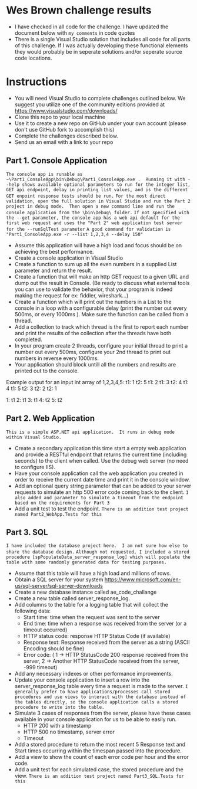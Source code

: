 # Wes Brown challenge results
- I have checked in all code for the challenge.  I have updated the document below with `my comments` in code quotes
- There is a single Visual Studio solution that includes all code for all parts of this challenge.  If I was actually developing these functional elements they would probably be in seperate solutions and/or seperate source code locations.

# Instructions
- You will need Visual Studio to complete challenges outlined below. We suggest you utilize one of the community editions provided at https://www.visualstudio.com/downloads/
- Clone this repo to your local machine
- Use it to create a new repo on GitHub under your own account (please don't use GitHub fork to accomplish this)
- Complete the challenges described below. 
- Send us an email with a link to your repo

## Part 1. Console Application
`The console app is runable as ~\Part1_ConsoleApp\bin\Debug\Part1_ConsoleApp.exe .  Running it with --help shows available optional parameters to run for the integer list, GET api endpoint, delay in printing list values, and is the different GET enpoint response tests should be run.`
`For the most direct validation, open the full solution in Visual Studio and run the Part 2 project in debug mode.  Then open a new command line and run the console application from the \bin\Debug\ folder.`
`If not specified with the --get parameter, the console app has a web api default for the first web request and uses the "Part 2" web application test server for the --runSqlTest parameter`
`A good command for validation is "Part1_ConsoleApp.exe -r --list 1,2,3,4 --delay 150" `
- Assume this application will have a high load and focus should be on achieving the best performance.
- Create a console application in Visual Studio
- Create a function to sum up all the even numbers in a supplied List<int> parameter and return the result.
- Create a function that will make an http GET request to a given URL and dump out the result in Console. (Be ready to discuss what external tools you can use to validate the behavior, that your program is indeed making the request for ex: fiddler, wireshark...)  
- Create a function which will print out the numbers in a List<int> to the console in a loop with a configurable delay (print the number out every 500ms, or every 1000ms ). Make sure the function can be called from a thread. 
- Add a collection to track which thread is the first to report each number and print the results of the collection after the threads have both completed. 
- In your program create 2 threads, configure your initial thread to print a number out every 500ms, configure your 2nd thread to print out numbers in reverse every 1000ms. 
- Your application should block untill all the numbers and results are printed out to the console.
  
Example output for an input int array of 1,2,3,4,5:
t1: 1
t2: 5
t1: 2
t1: 3
t2: 4
t1: 4
t1: 5
t2: 3
t2: 2
t2: 1

1: t1
2: t1
3: t1
4: t2
5: t2
  

## Part 2. Web Application
`This is a simple ASP.NET api application.  It runs in debug mode within Visual Studio.`
- Create a secondary application this time start a empty web application and provide a RESTful endpoint that returns the current time (including seconds) to the client when called. Use the debug web server (no need to configure IIS).
- Have your console application call the  web application you created in order to receive the current date time and print it in the console window.
- Add an optional query string parameter that can be added to your server requests to simulate an http 500 error code coming back to the client.
`I also added and parameter to simulate a timeout from the endpoint based on the requirements for Part 3`
- Add a unit test to test the endpoint.
`There is an addition test project named Part2_WebApp.Tests for this`

## Part 3. SQL
`I have included the database project here.  I am not sure how else to share the database design.`
`Although not requested, I included a stored procedure [spPopulateData_server_response_log] which will populate the table with some randomly generated data for testing purposes.`
- Assume that this table will have a high load and millions of rows.
- Obtain a SQL server for your system https://www.microsoft.com/en-us/sql-server/sql-server-downloads
- Create a new database instance called ae_code_challange
- Create a new table called server_response_log.
- Add columns to the table for a logging table that will collect the following data:
  - Start time:  time when the request was sent to the server
  - End time: time when a response was received from the server (or a timeout occurred)
  - HTTP status code: response HTTP Status Code (if available)
  - Response text: Response received from the server as a string (ASCII Encoding should be fine)
  - Error code: ( 1 -> HTTP StatusCode 200 response received from the server, 2 -> Another HTTP StatusCode received from the server, -999 timeout)
- Add any necessary indexes or other performance improvements.
- Update your console application to insert a row into the server_response_log table every time a request is made to the server.
`I generally prefer to have applications/processes call stored procedures and use views to interact with the database instead of the tables directly, so the console application calls a stored procedure to write into the table.`
- Simulate 3 cases of responses from the server, please have these cases available in your console application for us to be able to easily run.
  - HTTP 200 with a timestamp
  - HTTP 500 no timestamp, server error
  - Timeout
 - Add a stored procedure to return the most recent 5 Response text and Start times occurring within the timespan passed into the procedure.
 - Add a view to show the count of each error code per hour and the error code.
 - Add a unit test for each simulated case, the stored procedure and the view.
`There is an addition test project named Part3_SQL.Tests for this`
